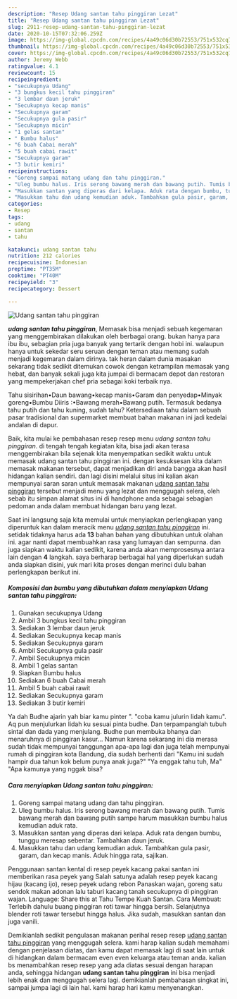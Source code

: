 ```yaml
---
description: "Resep Udang santan tahu pinggiran Lezat"
title: "Resep Udang santan tahu pinggiran Lezat"
slug: 2911-resep-udang-santan-tahu-pinggiran-lezat
date: 2020-10-15T07:32:06.259Z
image: https://img-global.cpcdn.com/recipes/4a49c06d30b72553/751x532cq70/udang-santan-tahu-pinggiran-foto-resep-utama.jpg
thumbnail: https://img-global.cpcdn.com/recipes/4a49c06d30b72553/751x532cq70/udang-santan-tahu-pinggiran-foto-resep-utama.jpg
cover: https://img-global.cpcdn.com/recipes/4a49c06d30b72553/751x532cq70/udang-santan-tahu-pinggiran-foto-resep-utama.jpg
author: Jeremy Webb
ratingvalue: 4.1
reviewcount: 15
recipeingredient:
- "secukupnya Udang"
- "3 bungkus kecil tahu pinggiran"
- "3 lembar daun jeruk"
- "Secukupnya kecap manis"
- "Secukupnya garam"
- "Secukupnya gula pasir"
- "Secukupnya micin"
- "1 gelas santan"
- " Bumbu halus"
- "6 buah Cabai merah"
- "5 buah cabai rawit"
- "Secukupnya garam"
- "3 butir kemiri"
recipeinstructions:
- "Goreng sampai matang udang dan tahu pinggiran."
- "Uleg bumbu halus. Iris serong bawang merah dan bawang putih. Tumis bawang merah dan bawang putih sampe harum masukkan bumbu halus kemudian aduk rata."
- "Masukkan santan yang diperas dari kelapa. Aduk rata dengan bumbu, tunggu meresap sebentar. Tambahkan daun jeruk."
- "Masukkan tahu dan udang kemudian aduk. Tambahkan gula pasir, garam, dan kecap manis. Aduk hingga rata, sajikan."
categories:
- Resep
tags:
- udang
- santan
- tahu

katakunci: udang santan tahu 
nutrition: 212 calories
recipecuisine: Indonesian
preptime: "PT35M"
cooktime: "PT40M"
recipeyield: "3"
recipecategory: Dessert

---
```



![Udang santan tahu pinggiran](https://img-global.cpcdn.com/recipes/4a49c06d30b72553/751x532cq70/udang-santan-tahu-pinggiran-foto-resep-utama.jpg)

<b><i>udang santan tahu pinggiran</i></b>, Memasak bisa menjadi sebuah kegemaran yang menggembirakan dilakukan oleh berbagai orang. bukan hanya para ibu ibu, sebagian pria juga banyak yang tertarik dengan hobi ini. walaupun hanya untuk sekedar seru seruan dengan teman atau memang sudah menjadi kegemaran dalam dirinya. tak heran dalam dunia masakan sekarang tidak sedikit ditemukan cowok dengan ketrampilan memasak yang hebat, dan banyak sekali juga kita jumpai di bermacam depot dan restoran yang mempekerjakan chef pria sebagai koki terbaik nya.

Tahu sisirihan•Daun bawang•kecap manis•Garam dan penyedap•Minyak goreng•Bumbu Diiris :•Bawang merah•Bawang putih. Termasuk bedanya tahu putih dan tahu kuning, sudah tahu? Ketersediaan tahu dalam sebuah pasar tradisional dan supermarket membuat bahan makanan ini jadi kedelai andalan di dapur.

Baik, kita mulai ke pembahasan resep resep menu <i>udang santan tahu pinggiran</i>. di tengah tengah kegiatan kita, bisa jadi akan terasa menggembirakan bila sejenak kita menyempatkan sedikit waktu untuk memasak udang santan tahu pinggiran ini. dengan kesuksesan kita dalam memasak makanan tersebut, dapat menjadikan diri anda bangga akan hasil hidangan kalian sendiri. dan lagi disini melalui situs ini kalian akan mempunyai saran saran untuk memasak makanan <u>udang santan tahu pinggiran</u> tersebut menjadi menu yang lezat dan menggugah selera, oleh sebab itu simpan alamat situs ini di handphone anda sebagai sebagian pedoman anda dalam membuat hidangan baru yang lezat.


Saat ini langsung saja kita memulai untuk menyiapkan perlengkapan yang diperuntuk kan dalam meracik menu <u><i>udang santan tahu pinggiran</i></u> ini. setidak tidaknya harus ada <b>13</b> bahan bahan yang dibutuhkan untuk olahan ini. agar nanti dapat membuahkan rasa yang lumayan dan sempurna. dan juga siapkan waktu kalian sedikit, karena anda akan memprosesnya antara lain dengan <b>4</b> langkah. saya berharap berbagai hal yang diperlukan sudah anda siapkan disini, yuk mari kita proses dengan merinci dulu bahan perlengkapan berikut ini.

<!--inarticleads1-->

##### Komposisi dan bumbu yang dibutuhkan dalam menyiapkan Udang santan tahu pinggiran:

1. Gunakan secukupnya Udang
1. Ambil 3 bungkus kecil tahu pinggiran
1. Sediakan 3 lembar daun jeruk
1. Sediakan Secukupnya kecap manis
1. Sediakan Secukupnya garam
1. Ambil Secukupnya gula pasir
1. Ambil Secukupnya micin
1. Ambil 1 gelas santan
1. Siapkan  Bumbu halus
1. Sediakan 6 buah Cabai merah
1. Ambil 5 buah cabai rawit
1. Sediakan Secukupnya garam
1. Sediakan 3 butir kemiri


Ya dah Budhe ajarin yah biar kamu pinter &#34;. &#34;coba kamu julurin lidah kamu&#34;. Aq pun menjulurkan lidah ku sesuai pinta budhe. Dan terpampanglah tubuh sintal dan dada yang menjulang. Budhe pun membuka bhanya dan menaruhnya di pinggiran kasur… Namun karena sekarang ini dia merasa sudah tidak mempunyai tanggungan apa-apa lagi dan juga telah mempunyai rumah di pinggiran kota Bandung, dia sudah berhenti dari &#34;Kamu ini sudah hampir dua tahun kok belum punya anak juga?&#34; &#34;Ya enggak tahu tuh, Ma&#34; &#34;Apa kamunya yang nggak bisa? 

<!--inarticleads2-->

##### Cara menyiapkan Udang santan tahu pinggiran:

1. Goreng sampai matang udang dan tahu pinggiran.
1. Uleg bumbu halus. Iris serong bawang merah dan bawang putih. Tumis bawang merah dan bawang putih sampe harum masukkan bumbu halus kemudian aduk rata.
1. Masukkan santan yang diperas dari kelapa. Aduk rata dengan bumbu, tunggu meresap sebentar. Tambahkan daun jeruk.
1. Masukkan tahu dan udang kemudian aduk. Tambahkan gula pasir, garam, dan kecap manis. Aduk hingga rata, sajikan.


Penggunaan santan kental di resep peyek kacang pakai santan ini memberikan rasa peyek yang Salah satunya adalah resep peyek kacang hijau (kacang ijo), resep peyek udang rebon Panaskan wajan, goreng satu sendok makan adonan lalu taburi kacang tanah secukupnya di pinggiran wajan. Language: Share this at Tahu Tempe Kuah Santan. Cara Membuat: Terlebih dahulu buang pinggiran roti tawar hingga bersih. Selanjutnya blender roti tawar tersebut hingga halus. Jika sudah, masukkan santan dan juga vanili. 

Demikianlah sedikit pengulasan makanan perihal resep resep <u>udang santan tahu pinggiran</u> yang menggugah selera. kami harap kalian sudah memahami dengan penjelasan diatas, dan kamu dapat memasak lagi di saat lain untuk di hidangkan dalam bermacam even even keluarga atau teman anda. kalian bs menambahkan resep resep yang ada diatas sesuai dengan harapan anda, sehingga hidangan <b>udang santan tahu pinggiran</b> ini bisa menjadi lebih enak dan menggugah selera lagi. demikianlah pembahasan singkat ini, sampai jumpa lagi di lain hal. kami harap hari kamu menyenangkan.
